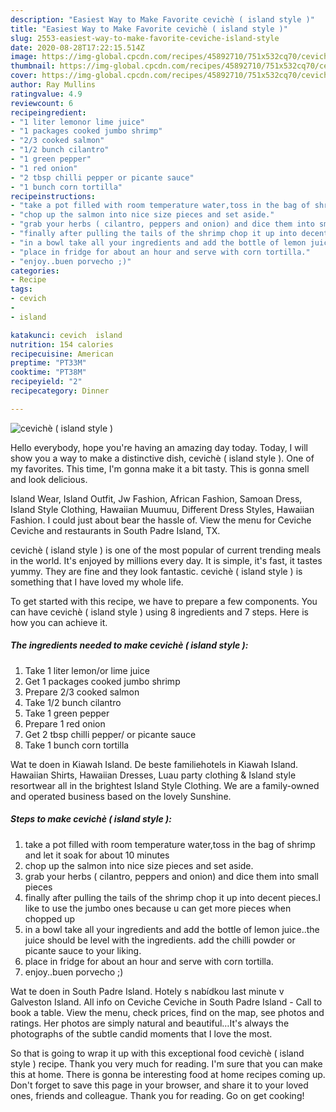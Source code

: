 ```yaml
---
description: "Easiest Way to Make Favorite cevichè ( island style )"
title: "Easiest Way to Make Favorite cevichè ( island style )"
slug: 2553-easiest-way-to-make-favorite-ceviche-island-style
date: 2020-08-28T17:22:15.514Z
image: https://img-global.cpcdn.com/recipes/45892710/751x532cq70/ceviche-island-style-recipe-main-photo.jpg
thumbnail: https://img-global.cpcdn.com/recipes/45892710/751x532cq70/ceviche-island-style-recipe-main-photo.jpg
cover: https://img-global.cpcdn.com/recipes/45892710/751x532cq70/ceviche-island-style-recipe-main-photo.jpg
author: Ray Mullins
ratingvalue: 4.9
reviewcount: 6
recipeingredient:
- "1 liter lemonor lime juice"
- "1 packages cooked jumbo shrimp"
- "2/3 cooked salmon"
- "1/2 bunch cilantro"
- "1 green pepper"
- "1 red onion"
- "2 tbsp chilli pepper or picante sauce"
- "1 bunch corn tortilla"
recipeinstructions:
- "take a pot filled with room temperature water,toss in the bag of shrimp and let it soak for about 10 minutes"
- "chop up the salmon into nice size pieces and set aside."
- "grab your herbs ( cilantro, peppers and onion) and dice them into small pieces"
- "finally after pulling the tails of the shrimp chop it up into decent pieces.I like to use the jumbo ones because u can get more pieces when chopped up"
- "in a bowl take all your ingredients and add the bottle of lemon juice..the juice should be level with the ingredients. add the chilli powder or picante sauce to your liking."
- "place in fridge for about an hour and serve with corn tortilla."
- "enjoy..buen porvecho ;)"
categories:
- Recipe
tags:
- cevich
- 
- island

katakunci: cevich  island 
nutrition: 154 calories
recipecuisine: American
preptime: "PT33M"
cooktime: "PT38M"
recipeyield: "2"
recipecategory: Dinner

---
```



![cevichè ( island style )](https://img-global.cpcdn.com/recipes/45892710/751x532cq70/ceviche-island-style-recipe-main-photo.jpg)

Hello everybody, hope you're having an amazing day today. Today, I will show you a way to make a distinctive dish, cevichè ( island style ). One of my favorites. This time, I'm gonna make it a bit tasty. This is gonna smell and look delicious.

Island Wear, Island Outfit, Jw Fashion, African Fashion, Samoan Dress, Island Style Clothing, Hawaiian Muumuu, Different Dress Styles, Hawaiian Fashion. I could just about bear the hassle of. View the menu for Ceviche Ceviche and restaurants in South Padre Island, TX.

cevichè ( island style ) is one of the most popular of current trending meals in the world. It's enjoyed by millions every day. It is simple, it's fast, it tastes yummy. They are fine and they look fantastic. cevichè ( island style ) is something that I have loved my whole life.


To get started with this recipe, we have to prepare a few components. You can have cevichè ( island style ) using 8 ingredients and 7 steps. Here is how you can achieve it.

<!--inarticleads1-->

##### The ingredients needed to make cevichè ( island style ):

1. Take 1 liter lemon/or lime juice
1. Get 1 packages cooked jumbo shrimp
1. Prepare 2/3 cooked salmon
1. Take 1/2 bunch cilantro
1. Take 1 green pepper
1. Prepare 1 red onion
1. Get 2 tbsp chilli pepper/ or picante sauce
1. Take 1 bunch corn tortilla


Wat te doen in Kiawah Island. De beste familiehotels in Kiawah Island. Hawaiian Shirts, Hawaiian Dresses, Luau party clothing &amp; Island style resortwear all in the brightest Island Style Clothing. We are a family-owned and operated business based on the lovely Sunshine. 

<!--inarticleads2-->

##### Steps to make cevichè ( island style ):

1. take a pot filled with room temperature water,toss in the bag of shrimp and let it soak for about 10 minutes
1. chop up the salmon into nice size pieces and set aside.
1. grab your herbs ( cilantro, peppers and onion) and dice them into small pieces
1. finally after pulling the tails of the shrimp chop it up into decent pieces.I like to use the jumbo ones because u can get more pieces when chopped up
1. in a bowl take all your ingredients and add the bottle of lemon juice..the juice should be level with the ingredients. add the chilli powder or picante sauce to your liking.
1. place in fridge for about an hour and serve with corn tortilla.
1. enjoy..buen porvecho ;)


Wat te doen in South Padre Island. Hotely s nabídkou last minute v Galveston Island. All info on Ceviche Ceviche in South Padre Island - Call to book a table. View the menu, check prices, find on the map, see photos and ratings. Her photos are simply natural and beautiful…It&#39;s always the photographs of the subtle candid moments that I love the most. 

So that is going to wrap it up with this exceptional food cevichè ( island style ) recipe. Thank you very much for reading. I'm sure that you can make this at home. There is gonna be interesting food at home recipes coming up. Don't forget to save this page in your browser, and share it to your loved ones, friends and colleague. Thank you for reading. Go on get cooking!
